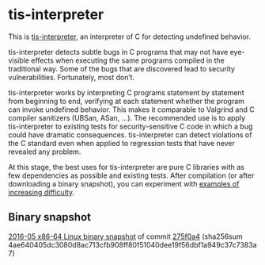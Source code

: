 # tis-interpreter

This is [tis-interpreter](http://trust-in-soft.com/tis-interpreter), an interpreter of C for detecting undefined behavior.

tis-interpreter detects subtle bugs in C programs that may not have
eye-visible effects when executing the same programs compiled in the
traditional way. Some of the bugs that are discovered lead to security
vulnerabilities. Fortunately, most don’t.

tis-interpreter works by interpreting C programs statement by
statement from beginning to end, verifying at each statement whether
the program can invoke undefined behavior. This makes it comparable to
Valgrind and C compiler sanitizers (UBSan, ASan, …). The recommended
use is to apply tis-interpreter to existing tests for
security-sensitive C code in which a bug could have dramatic
consequences. tis-interpreter can detect violations of the C standard
even when applied to regression tests that have never revealed any
problem.

At this stage, the best uses for tis-interpreter are pure C libraries with
as few dependencies as possible and existing tests. After compilation
(or after downloading a binary snapshot), you can
experiment with [examples of increasing difficulty](https://github.com/TrustInSoft/tis-interpreter/blob/master/tis-interpreter/EXAMPLES.md).

## Binary snapshot

[2016-05 x86-64 Linux binary snapshot](http://trust-in-soft.com/tis-interpreter-2016-05.linux-x86_64.tar.gz) of commit [275f0a4](https://github.com/TrustInSoft/tis-interpreter/commit/275f0a4940f8ac26464b9ae4fd3688c53733f537) (sha256sum 4ae640405dc3080d8ac713cfb908ff80f51040dee19f56dbf1a949c37c7383a7)